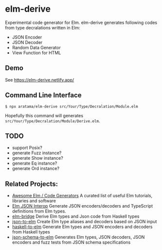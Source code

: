 # elm-derive

Experimental code generator for Elm.
elm-derive generates following codes from type decralations written in Elm:

- JSON Encoder
- JSON Decoder
- Random Data Generator
- View Function for HTML

## Demo

See https://elm-derive.netlify.app/

## Command Line Interface

```shell
$ npx aratama/elm-derive src/Your/Type/Decralation/Module.elm
```

Hopefully this command will generates `src/Your/Type/Decralation/Module/Derive.elm`.

## TODO

- support Posix?
- generate Fuzz instance?
- generate Show instance?
- generate Eq instance?
- generate Ord instance?

## Related Projects:

* [Awesome Elm / Code Generators](https://github.com/sporto/awesome-elm#code-generators) A curated list of useful Elm tutorials, libraries and software
* [Elm JSON Interop](https://github.com/pravdomil/elm-json-interop) Generate JSON encoders/decoders and TypeScript definitions from Elm types. 
* [elm-bridge](https://github.com/agrafix/elm-bridge) Derive Elm types and Json code from Haskell types
* [json-to-elm](https://github.com/eeue56/json-to-elm) Create Elm type aliases and decoders based on JSON input
* [haskell-to-elm](https://github.com/folq/haskell-to-elm) Generate Elm types and JSON encoders and decoders from Haskell types
* [json-schema-to-elm](https://github.com/dragonwasrobot/json-schema-to-elm) Generates Elm types, JSON decoders, JSON encoders and fuzz tests from JSON schema specifications